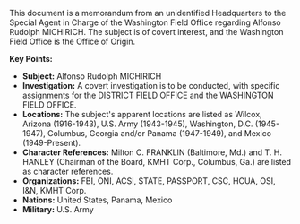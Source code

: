 This document is a memorandum from an unidentified Headquarters to the Special Agent in Charge of the Washington Field Office regarding Alfonso Rudolph MICHIRICH. The subject is of covert interest, and the Washington Field Office is the Office of Origin.

**Key Points:**

*   **Subject:** Alfonso Rudolph MICHIRICH
*   **Investigation:** A covert investigation is to be conducted, with specific assignments for the DISTRICT FIELD OFFICE and the WASHINGTON FIELD OFFICE.
*   **Locations:** The subject's apparent locations are listed as Wilcox, Arizona (1916-1943), U.S. Army (1943-1945), Washington, D.C. (1945-1947), Columbus, Georgia and/or Panama (1947-1949), and Mexico (1949-Present).
*   **Character References:** Milton C. FRANKLIN (Baltimore, Md.) and T. H. HANLEY (Chairman of the Board, KMHT Corp., Columbus, Ga.) are listed as character references.
*   **Organizations:** FBI, ONI, ACSI, STATE, PASSPORT, CSC, HCUA, OSI, I&N, KMHT Corp.
*   **Nations:** United States, Panama, Mexico
*   **Military:** U.S. Army
